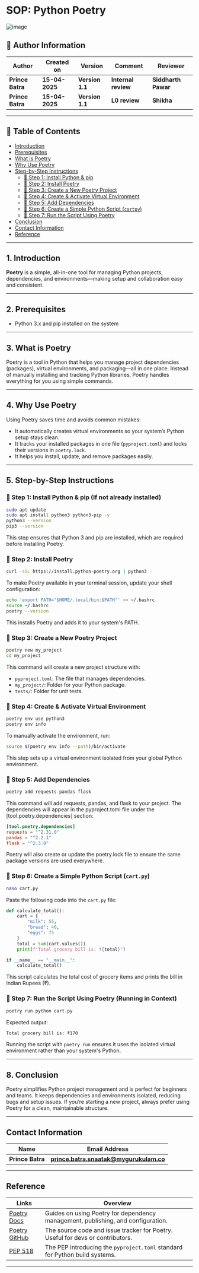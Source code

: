 
# SOP: Python Poetry

![image](https://th.bing.com/th/id/OIP.u0ITNfG1tfzVyuLcZWPWTAHaD4?w=343&h=180&c=7&r=0&o=5&dpr=1.3&pid=1.7)

## 👤 **Author Information**
| **Author** | **Created on** | **Version**  | **Comment** | **Reviewer** |
|------------|----------------|--------------|-------------|--------------|
| **Prince Batra**   | **15-04-2025**   | **Version 1.1** | **Internal review** | **Siddharth Pawar** |
| **Prince Batra**   | **15-04-2025**   | **Version 1.1** | **L0 review** | **Shikha** |

---

## 📖 Table of Contents    
- [Introduction](#1-introduction)
- [Prerequisites](#2-prerequisites)
- [What is Poetry](#3-What-is-Poetry)
- [Why Use Poetry](#4-Why-is-Poetry)
- [Step-by-Step Instructions](#5-step-by-step-instructions)  
  - [📍 Step 1: Install Python & pip](#-step-1-install-python--pip-if-not-already-installed)  
  - [📍 Step 2: Install Poetry](#-step-2-install-poetry)  
  - [📍 Step 3: Create a New Poetry Project](#-step-3-create-a-new-poetry-project)  
  - [📍 Step 4: Create & Activate Virtual Environment](#-step-4-create--activate-virtual-environment)  
  - [📍 Step 5: Add Dependencies](#-step-5-add-dependencies)  
  - [📍 Step 6: Create a Simple Python Script (`cartpy`)](#-step-6-create-a-simple-python-script-cartpy)  
  - [📍 Step 7: Run the Script Using Poetry](#-step-7-run-the-script-using-poetry-running-in-context)
- [Conclusion](#8-Conclusion)
- [Contact Information](#Contact-Information)
- [Reference](#-Reference)
---

## 1. Introduction

**Poetry** is a simple, all-in-one tool for managing Python projects, dependencies, and environments—making setup and collaboration easy and consistent.

---

## 2. Prerequisites  
- Python 3.x and pip installed on the system   

---

## 3. What is Poetry
Poetry is a tool in Python that helps you manage project dependencies (packages), virtual environments, and packaging—all in one place. Instead of manually installing and tracking Python libraries, Poetry handles everything for you using simple commands.

---

## 4. Why Use Poetry
Using Poetry saves time and avoids common mistakes:
- It automatically creates virtual environments so your system’s Python setup stays clean.
- It tracks your installed packages in one file (`pyproject.toml`) and locks their versions in `poetry.lock`.
- It helps you install, update, and remove packages easily.

---

## 5. Step-by-Step Instructions  

### 📍 Step 1: Install Python & pip (If not already installed)

```bash
sudo apt update
sudo apt install python3 python3-pip -y
python3 --version
pip3 --version
```
This step ensures that Python 3 and pip are installed, which are required before installing Poetry.

### 📍 Step 2: Install Poetry

```bash
curl -sSL https://install.python-poetry.org | python3 -
```

To make Poetry available in your terminal session, update your shell configuration:

```bash
echo 'export PATH="$HOME/.local/bin:$PATH"' >> ~/.bashrc
source ~/.bashrc
poetry --version
```

This installs Poetry and adds it to your system's PATH.

### 📍 Step 3: Create a New Poetry Project

```bash
poetry new my_project
cd my_project
```

This command will create a new project structure with:
- `pyproject.toml`: The file that manages dependencies.
- `my_project/`: Folder for your Python package.
- `tests/`: Folder for unit tests.

### 📍 Step 4: Create & Activate Virtual Environment

```bash
poetry env use python3
poetry env info
```

To manually activate the environment, run:

```bash
source $(poetry env info --path)/bin/activate
```

This step sets up a virtual environment isolated from your global Python environment.

### 📍 Step 5: Add Dependencies

```bash
poetry add requests pandas flask
```

This command will add requests, pandas, and flask to your project. The dependencies will appear in the pyproject.toml file under the [tool.poetry.dependencies] section:

```toml
[tool.poetry.dependencies]
requests = "^2.31.0"
pandas = "^2.2.1"
flask = "^2.3.0"
```

Poetry will also create or update the poetry.lock file to ensure the same package versions are used everywhere.

### 📍 Step 6: Create a Simple Python Script (`cart.py`)

```bash
nano cart.py
```

Paste the following code into the `cart.py` file:

```python
def calculate_total():
    cart = {
        "milk": 55,
        "bread": 40,
        "eggs": 75
    }
    total = sum(cart.values())
    print(f"Total grocery bill is: ₹{total}")

if __name__ == "__main__":
    calculate_total()
```

This script calculates the total cost of grocery items and prints the bill in Indian Rupees (₹).

### 📍 Step 7: Run the Script Using Poetry (Running in Context)

```bash
poetry run python cart.py
```

Expected output:

```bash
Total grocery bill is: ₹170
```

Running the script with `poetry run` ensures it uses the isolated virtual environment rather than your system's Python.

---

## 8. Conclusion
Poetry simplifies Python project management and is perfect for beginners and teams. It keeps dependencies and environments isolated, reducing bugs and setup issues. If you’re starting a new project, always prefer using Poetry for a clean, maintainable structure.

---

## **Contact Information**
| **Name** | **Email Address**        |
|----------|--------------------------|
| **Prince Batra**  | **prince.batra.snaatak@mygurukulam.co**   |

---

## **Reference**
| **Links** | **Overview** |
|---------------|-------------|
| [Poetry Docs](https://python-poetry.org/docs/) | Guides on using Poetry for dependency management, publishing, and configuration. |
| [Poetry GitHub](https://github.com/python-poetry/poetry) | The source code and issue tracker for Poetry. Useful for devs or contributors. |
| [PEP 518](https://peps.python.org/pep-0518/) | The PEP introducing the `pyproject.toml` standard for Python build systems. |

---
